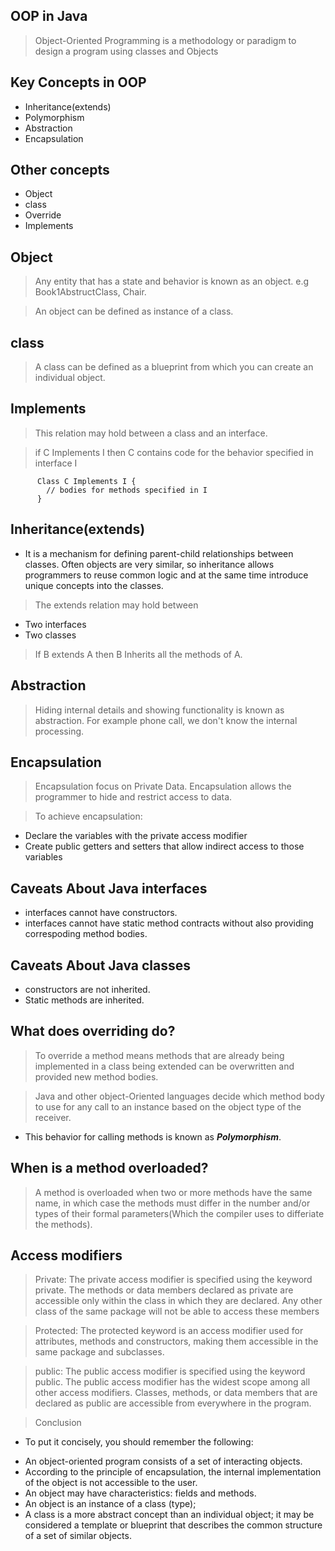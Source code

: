 ## OOP in Java

> Object-Oriented Programming is a methodology or paradigm to design a program using classes and Objects

## Key Concepts in OOP

- Inheritance(extends)
- Polymorphism
- Abstraction
- Encapsulation

## Other concepts
- Object
- class
- Override
- Implements

## Object 

> Any entity that has a state and behavior is known as an object.
e.g Book1AbstructClass, Chair.

> An object can be defined as instance of a class.

## class

> A class can be defined as a blueprint from which you can create an individual object.


## Implements
> This relation may hold between a class and an interface.

> if C Implements I then C contains code for the behavior specified in interface I 

          Class C Implements I {
            // bodies for methods specified in I
          }

## Inheritance(extends)
* It is a mechanism for defining parent-child relationships between classes. Often objects are very similar, so inheritance allows programmers to reuse common logic and at the same time introduce unique concepts into the classes.

> The extends relation may hold between 
- Two interfaces
- Two classes

> If B extends A then B Inherits all the methods of A.

## Abstraction

> Hiding internal details and showing functionality is known as abstraction. For example phone call, we don't know the internal processing.

## Encapsulation
> Encapsulation focus on Private Data. Encapsulation allows the programmer to hide and restrict access to data. 

> To achieve encapsulation:
  - Declare the variables with the private access modifier
  - Create public getters and setters that allow indirect access to those variables

## Caveats About Java interfaces
- interfaces cannot have constructors.
- interfaces cannot have static method contracts without also providing correspoding method bodies.

## Caveats About Java classes
- constructors are not inherited.
- Static methods are inherited.

## What does overriding do?
> To override a method means methods that are already being implemented in a class being extended can be overwritten and provided new method bodies.

> Java and other object-Oriented languages decide which method body to use for any call to an instance based on the object type of the receiver.
- This behavior for calling methods is known as ___Polymorphism___.

## When is a method overloaded?
> A method is overloaded when two or more methods have the same name, in which case the methods must differ in the number and/or types of their formal parameters(Which the compiler uses to differiate the methods).

## Access modifiers
> Private: The private access modifier is specified using the keyword private. The methods or data members declared as private are accessible only within the class in which they are declared. Any other class of the same package will not be able to access these members

> Protected: The protected keyword is an access modifier used for attributes, methods and constructors, making them accessible in the same package and subclasses.

> public: The public access modifier is specified using the keyword public. The public access modifier has the widest scope among all other access modifiers. Classes, methods, or data members that are declared as public are accessible from everywhere in the program.


> Conclusion
* To put it concisely, you should remember the following:

- An object-oriented program consists of a set of interacting objects.
- According to the principle of encapsulation, the internal implementation of the object is not accessible to the user.
- An object may have characteristics: fields and methods.
- An object is an instance of a class (type);
- A class is a more abstract concept than an individual object; it may be considered a template or blueprint that describes the common structure of a set of similar objects.


